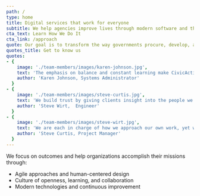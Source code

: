 ```yaml
---
path: /
type: home
title: Digital services that work for everyone
subtitle: We help agencies improve lives through modern software and thoughtful experiences.
cta_text: Learn How We Do It
cta_link: /approach
quote: Our goal is to transform the way governments procure, develop, and deliver digital services.
quotes_title: Get to know us
quotes: 
- {
    image: './team-members/images/karen-johnson.jpg',
    text: 'The emphasis on balance and constant learning make CivicActions an incredibly fun and engaging community.',
    author: 'Karen Johnson, Systems Administrator'
  }
- {
    image: './team-members/images/steve-curtis.jpg',
    text: 'We build trust by giving clients insight into the people we are, so they relate to us as humans rather than just contractors.',
    author: 'Steve Wirt,  Engineer'
  }
- {
    image: './team-members/images/steve-wirt.jpg',
    text: 'We are each in charge of how we approach our own work, yet we’re accountable to each other. So we have to remain clear, focused, and transparent.',
    author: 'Steve Curtis, Project Manager'
  }
---
```

We focus on outcomes and help organizations accomplish their missions through:
* Agile approaches and human-centered design
* Culture of openness, learning, and collaboration
* Modern technologies and continuous improvement
